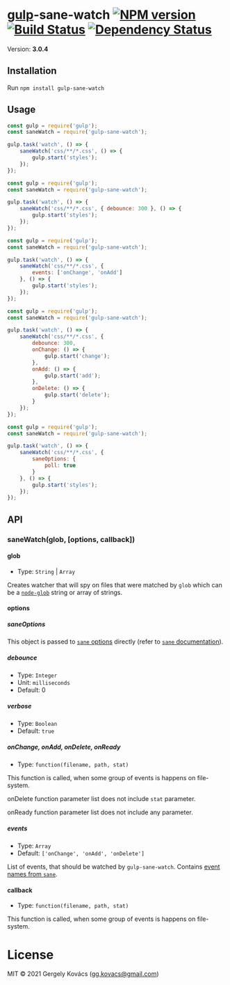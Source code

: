 # [gulp](https://github.com/gulpjs/gulp)-sane-watch [![NPM version][npm-image]][npm-url] [![Build Status][travis-image]][travis-url] [![Dependency Status][daviddm-image]][daviddm-url]
Version: **3.0.4**

## Installation

Run `npm install gulp-sane-watch`

## Usage

```js
const gulp = require('gulp');
const saneWatch = require('gulp-sane-watch');

gulp.task('watch', () => {
    saneWatch('css/**/*.css', () => {
        gulp.start('styles');
    });
});
```

```js
const gulp = require('gulp');
const saneWatch = require('gulp-sane-watch');

gulp.task('watch', () => {
    saneWatch('css/**/*.css', { debounce: 300 }, () => {
        gulp.start('styles');
    });
});
```

```js
const gulp = require('gulp');
const saneWatch = require('gulp-sane-watch');

gulp.task('watch', () => {
    saneWatch('css/**/*.css', {
        events: ['onChange', 'onAdd']
    }, () => {
        gulp.start('styles');
    });
});
```

```js
const gulp = require('gulp');
const saneWatch = require('gulp-sane-watch');

gulp.task('watch', () => {
    saneWatch('css/**/*.css', {
        debounce: 300,
        onChange: () => {
            gulp.start('change');
        },
        onAdd: () => {
            gulp.start('add');
        },
        onDelete: () => {
            gulp.start('delete');
        }
    });
});
```

```js
const gulp = require('gulp');
const saneWatch = require('gulp-sane-watch');

gulp.task('watch', () => {
    saneWatch('css/**/*.css', {
        saneOptions: {
            poll: true
        }
    }, () => {
        gulp.start('styles');
    });
});
```

## API

### saneWatch(glob, [options, callback])

#### glob
- Type: `String` | `Array`

Creates watcher that will spy on files that were matched by `glob` which can be a
[`node-glob`](https://github.com/isaacs/node-glob) string or array of strings.

#### options

##### saneOptions

This object is passed to [`sane` options](https://github.com/amasad/sane#api) directly (refer to [`sane` documentation](https://github.com/amasad/sane)).

##### debounce
- Type: `Integer`
- Unit: `milliseconds`
- Default: 0

##### verbose
- Type: `Boolean`
- Default: `true`

##### onChange, onAdd, onDelete, onReady
- Type: `function(filename, path, stat)`

This function is called, when some group of events is happens on file-system.

onDelete function parameter list does not include `stat` parameter.

onReady function parameter list does not include any parameter.

##### events
- Type: `Array`
- Default: `['onChange', 'onAdd', 'onDelete']`

List of events, that should be watched by `gulp-sane-watch`. Contains [event names from `sane`](https://github.com/amasad/sane#api).

#### callback
- Type: `function(filename, path, stat)`

This function is called, when some group of events is happens on file-system.

# License
MIT © 2021 Gergely Kovács (gg.kovacs@gmail.com)

[npm-image]: https://badge.fury.io/js/gulp-sane-watch.svg
[npm-url]: https://npmjs.org/package/gulp-sane-watch
[travis-image]: https://travis-ci.org/ggkovacs/gulp-sane-watch.svg?branch=master
[travis-url]: https://travis-ci.org/ggkovacs/gulp-sane-watch
[daviddm-image]: https://david-dm.org/ggkovacs/gulp-sane-watch.svg?theme=shields.io
[daviddm-url]: https://david-dm.org/ggkovacs/gulp-sane-watch
